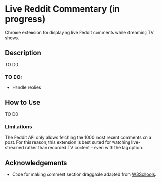 # Live Reddit Commentary (in progress)
 Chrome extension for displaying live Reddit comments while streaming TV shows.

## Description
TO DO

### TO DO:
- Handle replies

## How to Use
TO DO

### Limitations
The Reddit API only allows fetching the 1000 most recent comments on a post. For this reason, this extension is best suited for watching live-streamed rather than recorded TV content - even with the lag option.

## Acknowledgements
- Code for making comment section draggable adapted from [W3Schools](https://www.w3schools.com/howto/howto_js_draggable.asp).
